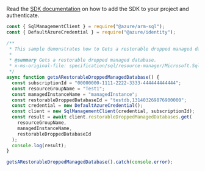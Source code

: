 Read the [SDK documentation](https://github.com/Azure/azure-sdk-for-js/blob/%40azure%2Farm-sql_9.0.1/sdk/sql/arm-sql/README.md) on how to add the SDK to your project and authenticate.

```javascript
const { SqlManagementClient } = require("@azure/arm-sql");
const { DefaultAzureCredential } = require("@azure/identity");

/**
 * This sample demonstrates how to Gets a restorable dropped managed database.
 *
 * @summary Gets a restorable dropped managed database.
 * x-ms-original-file: specification/sql/resource-manager/Microsoft.Sql/preview/2021-05-01-preview/examples/GetRestorableDroppedManagedDatabase.json
 */
async function getsARestorableDroppedManagedDatabase() {
  const subscriptionId = "00000000-1111-2222-3333-444444444444";
  const resourceGroupName = "Test1";
  const managedInstanceName = "managedInstance";
  const restorableDroppedDatabaseId = "testdb,131403269876900000";
  const credential = new DefaultAzureCredential();
  const client = new SqlManagementClient(credential, subscriptionId);
  const result = await client.restorableDroppedManagedDatabases.get(
    resourceGroupName,
    managedInstanceName,
    restorableDroppedDatabaseId
  );
  console.log(result);
}

getsARestorableDroppedManagedDatabase().catch(console.error);
```
